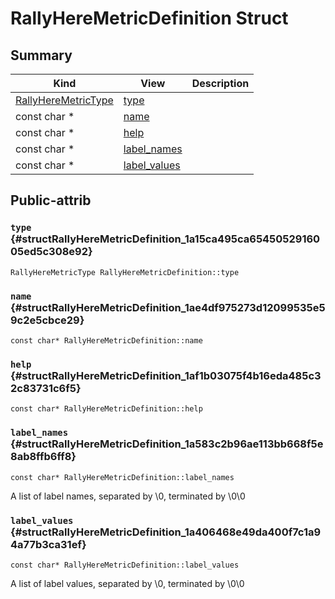 # RallyHereMetricDefinition Struct



## Summary
| Kind | View | Description |
|------|------|-------------|
|[RallyHereMetricType](c__metrics_8h.xml.md#c__metrics_8h_1a5d296b8f5371e7f66d218ab96ca9618f)|[type](structRallyHereMetricDefinition.xml.md#structRallyHereMetricDefinition_1a15ca495ca6545052916005ed5c308e92)||
|const char *|[name](structRallyHereMetricDefinition.xml.md#structRallyHereMetricDefinition_1ae4df975273d12099535e59c2e5cbce29)||
|const char *|[help](structRallyHereMetricDefinition.xml.md#structRallyHereMetricDefinition_1af1b03075f4b16eda485c32c83731c6f5)||
|const char *|[label_names](structRallyHereMetricDefinition.xml.md#structRallyHereMetricDefinition_1a583c2b96ae113bb668f5e8ab8ffb6ff8)||
|const char *|[label_values](structRallyHereMetricDefinition.xml.md#structRallyHereMetricDefinition_1a406468e49da400f7c1a94a77b3ca31ef)||
## Public-attrib



### `type` {#structRallyHereMetricDefinition_1a15ca495ca6545052916005ed5c308e92}

`RallyHereMetricType RallyHereMetricDefinition::type`






### `name` {#structRallyHereMetricDefinition_1ae4df975273d12099535e59c2e5cbce29}

`const char* RallyHereMetricDefinition::name`






### `help` {#structRallyHereMetricDefinition_1af1b03075f4b16eda485c32c83731c6f5}

`const char* RallyHereMetricDefinition::help`






### `label_names` {#structRallyHereMetricDefinition_1a583c2b96ae113bb668f5e8ab8ffb6ff8}

`const char* RallyHereMetricDefinition::label_names`



A list of label names, separated by \0, terminated by \0\0 



### `label_values` {#structRallyHereMetricDefinition_1a406468e49da400f7c1a94a77b3ca31ef}

`const char* RallyHereMetricDefinition::label_values`



A list of label values, separated by \0, terminated by \0\0 




